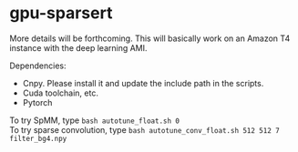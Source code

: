 # gpu-sparsert

More details will be forthcoming. This will basically work on an Amazon T4 instance with the deep learning AMI.

Dependencies:
- Cnpy. Please install it and update the include path in the scripts.
- Cuda toolchain, etc. 
- Pytorch

To try SpMM, type `bash autotune_float.sh 0`<br/>
To try sparse convolution, type `bash autotune_conv_float.sh 512 512 7 filter_bg4.npy`

